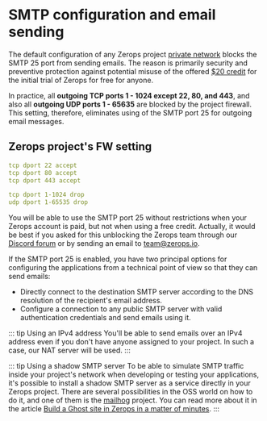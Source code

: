 # SMTP configuration and email sending

The default configuration of any Zerops project [private network](/documentation/routing/routing-between-project-services.html) blocks the SMTP 25 port from sending emails. The reason is primarily security and preventive protection against potential misuse of the offered [$20 credit](/documentation/overview/pricing.html#credit-and-free-zerops-credit) for the initial trial of Zerops for free for anyone.

In practice, all **outgoing TCP ports 1 - 1024 except 22, 80, and 443**, and also all **outgoing UDP ports 1 - 65635** are blocked by the project firewall. This setting, therefore, eliminates using of the SMTP port 25 for outgoing email messages.

## Zerops project's FW setting

```yaml
tcp dport 22 accept
tcp dport 80 accept
tcp dport 443 accept

tcp dport 1-1024 drop
udp dport 1-65535 drop
```

You will be able to use the SMTP port 25 without restrictions when your Zerops account is paid, but not when using a free credit. Actually, it would be best if you asked for this unblocking the Zerops team through our [Discord forum](https://discord.com/invite/WDvCZ54) or by sending an email to [team@zerops.io](mailto:team@zerops.io).

If the SMTP port 25 is enabled, you have two principal options for configuring the applications from a technical point of view so that they can send emails:

* Directly connect to the destination SMTP server according to the DNS resolution of the recipient's email address.
* Configure a connection to any public SMTP server with valid authentication credentials and send emails using it.

<!-- markdownlint-disable DOCSMD004 -->
::: tip Using an IPv4 address
You'll be able to send emails over an IPv4 address even if you don't have anyone assigned to your project. In such a case, our NAT server will be used.
:::
<!-- markdownlint-enable DOCSMD004 -->

<!-- markdownlint-disable DOCSMD004 -->
::: tip Using a shadow SMTP server
To be able to simulate SMTP traffic inside your project's network when developing or testing your applications, it's possible to install a shadow SMTP server as a service directly in your Zerops project. There are several possibilities in the OSS world on how to do it, and one of them is the [mailhog](https://github.com/mailhog/MailHog) project. You can read more about it in the article [Build a Ghost site in Zerops in a matter of minutes](https://medium.com/@mlapis/build-a-ghost-site-in-zerops-in-a-matter-of-minutes-e387a6da4b62).
:::
<!-- markdownlint-enable DOCSMD004 -->
